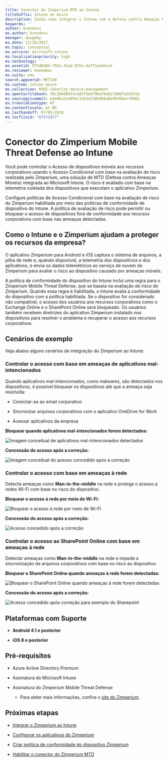 ```yaml
---
title: Conector do Zimperium MTD ao Intune
titleSuffix: Intune on Azure
description: Saiba como integrar o Intune com a Defesa contra Ameaças Móveis do Zimperium para controlar o acesso de dispositivos móveis aos recursos corporativos.
keywords: ''
author: brenduns
ms.author: brenduns
manager: dougeby
ms.date: 12/29/2017
ms.topic: conceptual
ms.service: microsoft-intune
ms.localizationpriority: high
ms.technology: ''
ms.assetid: 975d8d84-792a-41ad-925a-4a7f1ae4dcaf
ms.reviewer: heenamac
ms.suite: ems
search.appverid: MET150
ms.custom: intune-azure
ms.collection: M365-identity-device-management
ms.openlocfilehash: 39c3b606033ca8575e079bef9a627b087a3d3318
ms.sourcegitcommit: ede86a3cb094c12e3e218b956abb9935bec76902
ms.translationtype: HT
ms.contentlocale: pt-BR
ms.lasthandoff: 07/05/2019
ms.locfileid: "67572477"
---
```

# <a name="zimperium-mobile-threat-defense-connector-with-intune"></a>Conector do Zimperium Mobile Threat Defense ao Intune

Você pode controlar o Acesso de dispositivos móveis aos recursos corporativos usando o Acesso Condicional com base na avaliação de risco realizada pelo Zimperium, uma solução de MTD (Defesa contra Ameaças Móveis) integrada ao Microsoft Intune. O risco é avaliado com base na telemetria coletada dos dispositivos que executam o aplicativo Zimperium.

Configure políticas de Acesso Condicional com base na avaliação de risco do Zimperium habilitada por meio das políticas de conformidade de dispositivo do Intune. A política de avaliação de risco pode permitir ou bloquear o acesso de dispositivos fora de conformidade aos recursos corporativos com base nas ameaças detectadas.

## <a name="how-do-intune-and-zimperium-help-protect-your-company-resources"></a>Como o Intune e o Zimperium ajudam a proteger os recursos da empresa?

O aplicativo Zimperium para Android e iOS captura o sistema de arquivos, a pilha de rede e, quando disponível, a telemetria dos dispositivos e dos aplicativos, e envia os dados telemétricos ao serviço de nuvem do Zimperium para avaliar o risco ao dispositivo causado por ameaças móveis.

A política de conformidade do dispositivo do Intune inclui uma regra para o Zimperium Mobile Threat Defense, que se baseia na avaliação de risco do Zimperium. Quando essa regra é habilitada, o Intune avalia a conformidade do dispositivo com a política habilitada. Se o dispositivo for considerado não compatível, o acesso dos usuários aos recursos corporativos como o Exchange Online e o SharePoint Online será bloqueado. Os usuários também recebem diretrizes do aplicativo Zimperium instalado nos dispositivos para resolver o problema e recuperar o acesso aos recursos corporativos.

## <a name="sample-scenarios"></a>Cenários de exemplo

Veja abaixo alguns cenários de integração do Zimperium ao Intune:

### <a name="control-access-based-on-threats-from-malicious-apps"></a>Controlar o acesso com base em ameaças de aplicativos mal-intencionados

Quando aplicativos mal-intencionados, como malwares, são detectados nos dispositivos, é possível bloquear os dispositivos até que a ameaça seja resolvida:

- Conectar-se ao email corporativo

- Sincronizar arquivos corporativos com o aplicativo OneDrive for Work

- Acessar aplicativos da empresa

**Bloquear quando aplicativos mal-intencionados forem detectados:**

![Imagem conceitual de aplicativos mal-intencionados detectados](./media/Maliciousapps_blocked_Zimperium.png)

**Concessão do acesso após a correção:**

![Imagem conceitual do acesso concedido após a correção](./media/maliciousapps_unblocked_Zimperium.png)

### <a name="control-access-based-on-threat-to-network"></a>Controlar o acesso com base em ameaças à rede

Detecta ameaças como **Man-in-the-middle** na rede e protege o acesso a redes Wi-Fi com base no risco do dispositivo.

**Bloquear o acesso à rede por meio de Wi-Fi:**

![Bloquear o acesso à rede por meio de Wi-Fi](./media/network_wifi_blocked_Zimperium.png)

**Concessão do acesso após a correção:**

![Acesso concedido após a correção](./media/network_wifi_unblocked_Zimperium.png)

### <a name="control-access-to-sharepoint-online-based-on-threat-to-network"></a>Controlar o acesso ao SharePoint Online com base em ameaças à rede

Detectar ameaças como **Man-in-the-middle** na rede e impede a sincronização de arquivos corporativos com base no risco ao dispositivo.

**Bloquear o SharePoint Online quando ameaças à rede forem detectadas:**

![Bloquear o SharePoint Online quando ameaças à rede forem detectadas](./media/network_spo_blocked_Zimperium.png)

**Concessão do acesso após a correção:**

![Acesso concedido após correção para exemplo do Sharepoint](./media/network_spo_unblocked_Zimperium.png)

## <a name="supported-platforms"></a>Plataformas com Suporte

- **Android 4.1 e posterior**

- **iOS 8 e posterior**

## <a name="prerequisites"></a>Pré-requisitos

- Azure Active Directory Premium

- Assinatura do Microsoft Intune

- Assinatura do Zimperium Mobile Threat Defense

    - Para obter mais informações, confira o [site do Zimperium](https://www.zimperium.com/zips-mobile-ips).

## <a name="next-steps"></a>Próximas etapas

- [Integrar o Zimperium ao Intune](zimperium-mtd-connector-integration.md)

- [Configurar os aplicativos do Zimperium](mtd-apps-ios-app-configuration-policy-add-assign.md)

- [Criar política de conformidade do dispositivo Zimperium](mtd-device-compliance-policy-create.md)

- [Habilitar o conector do Zimperium MTD](mtd-connector-enable.md)
